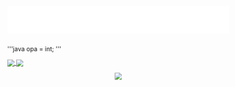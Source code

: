 <h1>
  <img src="https://github.com/gabriel-txt/gabriel-txt/blob/main/name.svg" alt="Gabriel Póvoa">
</h1>

'''java
opa = int;
'''

<div>
  <a href="https://github.com/anuraghazra/github-readme-stats">
    <img height="180em" align="center" src="https://github-readme-stats.vercel.app/api?username=gabriel-txt&theme=nightowl" />
  </a>
  <a href="https://github.com/anuraghazra/convoychat">
    <img height="180em" align="center" src="https://github-readme-stats.vercel.app/api/top-langs?username=gabriel-txt&layout=compact&langs_count=8&card_width=320&theme=nightowl" />
  </a>
</div>

<p align="center">
  <img src="https://capsule-render.vercel.app/api?type=waving&color=gradient&height=60&section=footer"/>
</p>


